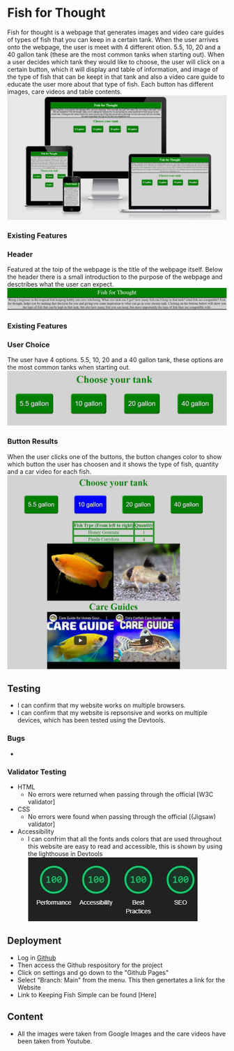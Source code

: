 # Fish for Thought
Fish for thought is a webpage that generates images and video care guides of types of fish that you can keep in a certain tank. When the user arrives onto the webpage, the user is meet with 4 different otion. 5.5, 10, 20 and a 40 gallon tank (these are the most common tanks when starting out). When a user decides which tank they would like to choose, the user will click on a certain button, which it will display and table of information, and image of the type of fish that can be keept in that tank and also a video care guide to educate the user more about that type of fish. Each button has different images, care videos and table contents.
![Responsive image](https://github.com/Damhan91/Fish-for-Thought/blob/main/assets/Images/Project2.JPG)

### Existing Features

### Header
Featured at the toip of the webpage is the title of the webpage itself. Below the header there is a small introduction to the purpose of the webpage and desctribes what the user can expect.
![Header image](https://github.com/Damhan91/Fish-for-Thought/blob/main/assets/Images/Intro2.JPG)

### Existing Features

### User Choice
The user have 4 options. 5.5, 10, 20 and a 40 gallon tank, these options are the most common tanks when starting out.
![choice image](https://github.com/Damhan91/Fish-for-Thought/blob/main/assets/Images/Choice.JPG)

### Button Results
When the user clicks one of the buttons, the button changes color to show which button the user has choosen and it shows the type of fish, quantity and a car video for each fish.
![Result button](https://github.com/Damhan91/Fish-for-Thought/blob/main/assets/Images/Button%20Result.JPG)




## Testing 

- I can confirm that my website works on multiple browsers.
- I can confirm that my website is repsonsive and works on multiple devices, which has been tested using the Devtools.

### Bugs
  -

### Validator Testing 

- HTML
  - No errors were returned when passing through the official  [W3C validator]
- CSS
  - No errors were found when passing through the official [(Jigsaw) validator]
- Accessibility
  - I can confrim that all the fonts ands colors that are used throughout this website are easy to read and accessible, this is shown by using the lighthouse in Devtools
![Accessibility](https://github.com/Damhan91/Fish-for-Thought/blob/main/assets/Images/Lighthouse%20project2.JPG)

## Deployment
 - Log in [Github](https://github.com/)
 - Then access the Github respository for the project 
 - Click on settings and go down to the "Github Pages"
 - Select "Branch: Main" from the menu. This then genertates a link for the Website
 - Link to Keeping Fish Simple can be found [Here]

## Content
 - All the images were taken from Google Images and the care videos have been taken from Youtube.
 
